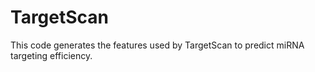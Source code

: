 # TargetScan

This code generates the features used by TargetScan to predict miRNA targeting efficiency.